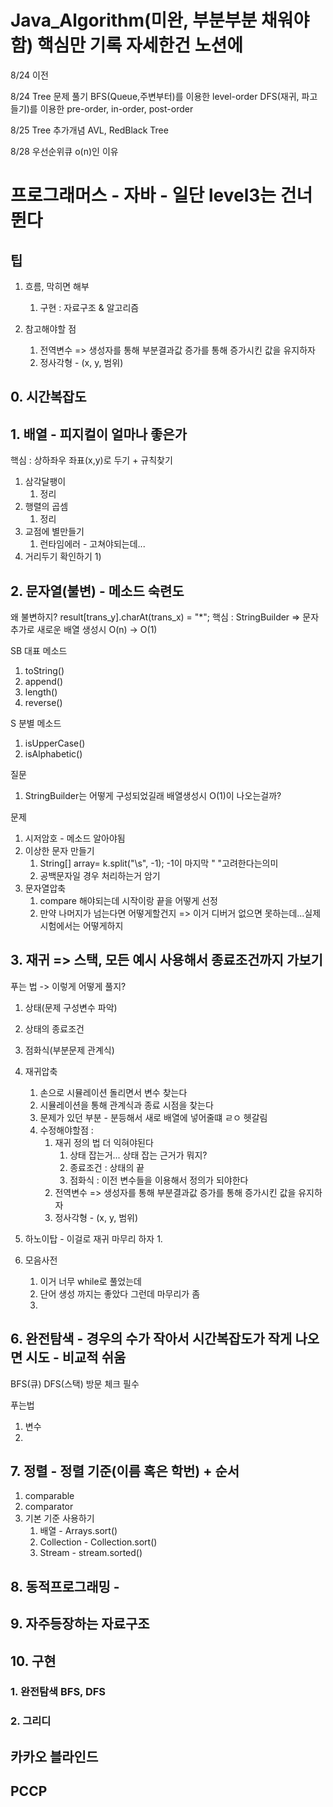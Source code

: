 # Java_Algorithm(미완, 부분부분 채워야함)  핵심만 기록 자세한건 노션에

8/24 이전 





8/24 Tree 문제 풀기
BFS(Queue,주변부터)를 이용한 level-order
DFS(재귀, 파고들기)를 이용한 pre-order, in-order, post-order

8/25 Tree 추가개념
AVL, RedBlack Tree

8/28 우선순위큐 
o(n)인 이유 


# 프로그래머스 - 자바  - 일단 level3는 건너 뛴다
## 팁 
1. 흐름, 막히면 해부
      1. 구현 : 자료구조 & 알고리즘

1. 참고해야할 점 
   1. 전역변수 => 생성자를 통해 부분결과값 증가를 통해 증가시킨 값을 유지하자
   2. 정사각형 - (x, y, 범위)


## 0. 시간복잡도 
## 1. 배열  - 피지컬이 얼마나 좋은가
핵심 : 상하좌우 좌표(x,y)로 두기 + 규칙찾기

1. 삼각달팽이
   1) 정리 
2. 행렬의 곱셈
   1) 정리
3. 교점에 별만들기
   1) 런타임에러 - 고쳐야되는데...
4. 거리두기 확인하기
   1) 


## 2. 문자열(불변) - 메소드 숙련도
왜 불변하지?
result[trans_y].charAt(trans_x) = "*";
핵심 : StringBuilder => 문자 추가로 새로운 배열 생성시 O(n) -> O(1)

SB 대표 메소드 
1. toString()
2. append()
3. length()
4. reverse()

S 분별 메소드
1. isUpperCase()
2. isAlphabetic()

질문 
1. StringBuilder는 어떻게 구성되었길래 배열생성시 O(1)이 나오는걸까? 

문제 
1. 시저암호 - 메소드 알아야됨
2. 이상한 문자 만들기
   1. String[] array= k.split("\\s", -1);  -1이 마지막 " "고려한다는의미
   2. 공백문자일 경우 처리하는거 암기
3. 문자열압축
   1. compare 해야되는데 시작이랑 끝을 어떻게 선정
   2. 만약 나머지가 넘는다면 어떻게할건지 => 이거 디버거 없으면 못하는데...실제시험에서는 어떻게하지


## 3. 재귀 => 스택, 모든 예시 사용해서 종료조건까지 가보기

푸는 법  -> 이렇게 어떻게 풀지?
1. 상태(문제 구성변수 파악)
2. 상태의 종료조건
3. 점화식(부분문제 관계식)


1. 재귀압축 
   1. 손으로 시뮬레이션 돌리면서 변수 찾는다
   2. 시뮬레이션을 통해 관계식과 종료 시점을 찾는다
   3. 문제가 있던 부분 - 분등해서 새로 배열에 넣어줄떄 ㄹㅇ 헷갈림
   4. 수정해야할점 : 
      1. 재귀 정의 법 더 익혀야된다
         1. 상태 잡는거... 상태 잡는 근거가 뭐지?
         2. 종료조건 : 상태의 끝
         3. 점화식 : 이전 변수들을 이용해서 정의가 되야한다
      2. 전역변수 => 생성자를 통해 부분결과값 증가를 통해 증가시킨 값을 유지하자
      3. 정사각형 - (x, y, 범위)
2. 하노이탑 - 이걸로 재귀 마무리 하자
   1. 
3. 모음사전
   1. 이거 너무 while로 풀었는데 
   2. 단어 생성 까지는 좋았다 그런데 마무리가 좀 
   3. 
 

## 6. 완전탐색 - 경우의 수가 작아서 시간복잡도가 작게 나오면 시도 - 비교적 쉬움
BFS(큐)
DFS(스택)
방문 체크 필수 

푸는법 
1. 변수
2. 


## 7. 정렬 - 정렬 기준(이름 혹은 학번) + 순서

1. comparable
2. comparator
3. 기본 기준 사용하기
   1. 배열 - Arrays.sort()
   2. Collection - Collection.sort()
   3. Stream - stream.sorted()


## 8. 동적프로그래밍 - 

## 9. 자주등장하는 자료구조 
## 10. 구현 
### 1. 완전탐색 BFS, DFS
### 2. 그리디

## 카카오 블라인드
## PCCP 